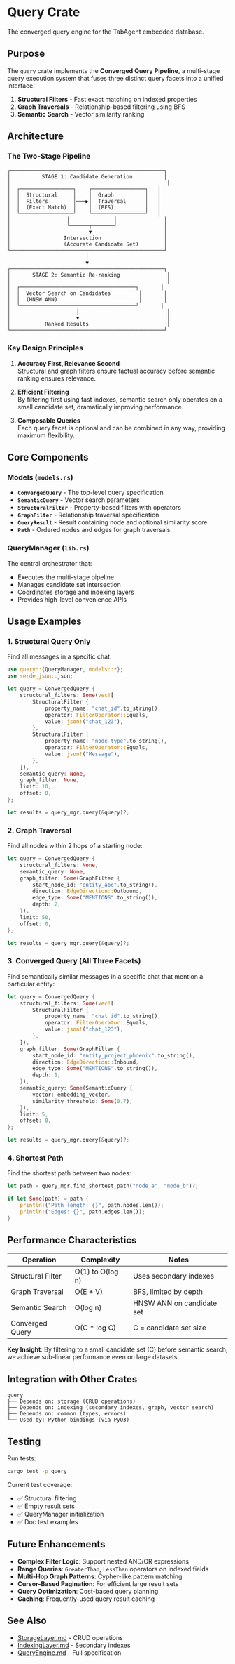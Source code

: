 # Query Crate

The converged query engine for the TabAgent embedded database.

## Purpose

The `query` crate implements the **Converged Query Pipeline**, a multi-stage query execution system that fuses three distinct query facets into a unified interface:

1. **Structural Filters** - Fast exact matching on indexed properties
2. **Graph Traversals** - Relationship-based filtering using BFS
3. **Semantic Search** - Vector similarity ranking

## Architecture

### The Two-Stage Pipeline

```
┌─────────────────────────────────────────────────┐
│          STAGE 1: Candidate Generation          │
│                                                  │
│  ┌─────────────────┐    ┌─────────────────┐   │
│  │  Structural     │    │  Graph          │   │
│  │  Filters        │───▶│  Traversal      │   │
│  │  (Exact Match)  │    │  (BFS)          │   │
│  └─────────────────┘    └─────────────────┘   │
│                  │              │               │
│                  └──────┬───────┘               │
│                         ▼                       │
│                 Intersection                    │
│                 (Accurate Candidate Set)        │
└─────────────────────────────────────────────────┘
                         │
                         ▼
┌─────────────────────────────────────────────────┐
│       STAGE 2: Semantic Re-ranking               │
│                                                  │
│  ┌─────────────────────────────────────┐       │
│  │  Vector Search on Candidates         │       │
│  │  (HNSW ANN)                          │       │
│  └─────────────────────────────────────┘       │
│                     │                            │
│                     ▼                            │
│           Ranked Results                         │
└─────────────────────────────────────────────────┘
```

### Key Design Principles

1. **Accuracy First, Relevance Second**  
   Structural and graph filters ensure factual accuracy before semantic ranking ensures relevance.

2. **Efficient Filtering**  
   By filtering first using fast indexes, semantic search only operates on a small candidate set, dramatically improving performance.

3. **Composable Queries**  
   Each query facet is optional and can be combined in any way, providing maximum flexibility.

## Core Components

### Models (`models.rs`)

- **`ConvergedQuery`** - The top-level query specification
- **`SemanticQuery`** - Vector search parameters
- **`StructuralFilter`** - Property-based filters with operators
- **`GraphFilter`** - Relationship traversal specification
- **`QueryResult`** - Result containing node and optional similarity score
- **`Path`** - Ordered nodes and edges for graph traversals

### QueryManager (`lib.rs`)

The central orchestrator that:
- Executes the multi-stage pipeline
- Manages candidate set intersection
- Coordinates storage and indexing layers
- Provides high-level convenience APIs

## Usage Examples

### 1. Structural Query Only

Find all messages in a specific chat:

```rust
use query::{QueryManager, models::*};
use serde_json::json;

let query = ConvergedQuery {
    structural_filters: Some(vec![
        StructuralFilter {
            property_name: "chat_id".to_string(),
            operator: FilterOperator::Equals,
            value: json!("chat_123"),
        },
        StructuralFilter {
            property_name: "node_type".to_string(),
            operator: FilterOperator::Equals,
            value: json!("Message"),
        },
    ]),
    semantic_query: None,
    graph_filter: None,
    limit: 10,
    offset: 0,
};

let results = query_mgr.query(&query)?;
```

### 2. Graph Traversal

Find all nodes within 2 hops of a starting node:

```rust
let query = ConvergedQuery {
    structural_filters: None,
    semantic_query: None,
    graph_filter: Some(GraphFilter {
        start_node_id: "entity_abc".to_string(),
        direction: EdgeDirection::Outbound,
        edge_type: Some("MENTIONS".to_string()),
        depth: 2,
    }),
    limit: 50,
    offset: 0,
};

let results = query_mgr.query(&query)?;
```

### 3. Converged Query (All Three Facets)

Find semantically similar messages in a specific chat that mention a particular entity:

```rust
let query = ConvergedQuery {
    structural_filters: Some(vec![
        StructuralFilter {
            property_name: "chat_id".to_string(),
            operator: FilterOperator::Equals,
            value: json!("chat_123"),
        },
    ]),
    graph_filter: Some(GraphFilter {
        start_node_id: "entity_project_phoenix".to_string(),
        direction: EdgeDirection::Inbound,
        edge_type: Some("MENTIONS".to_string()),
        depth: 1,
    }),
    semantic_query: Some(SemanticQuery {
        vector: embedding_vector,
        similarity_threshold: Some(0.7),
    }),
    limit: 5,
    offset: 0,
};

let results = query_mgr.query(&query)?;
```

### 4. Shortest Path

Find the shortest path between two nodes:

```rust
let path = query_mgr.find_shortest_path("node_a", "node_b")?;

if let Some(path) = path {
    println!("Path length: {}", path.nodes.len());
    println!("Edges: {}", path.edges.len());
}
```

## Performance Characteristics

| Operation | Complexity | Notes |
|-----------|-----------|-------|
| Structural Filter | O(1) to O(log n) | Uses secondary indexes |
| Graph Traversal | O(E + V) | BFS, limited by depth |
| Semantic Search | O(log n) | HNSW ANN on candidate set |
| Converged Query | O(C * log C) | C = candidate set size |

**Key Insight**: By filtering to a small candidate set (C) before semantic search, we achieve sub-linear performance even on large datasets.

## Integration with Other Crates

```
query
├── Depends on: storage (CRUD operations)
├── Depends on: indexing (secondary indexes, graph, vector search)
├── Depends on: common (types, errors)
└── Used by: Python bindings (via PyO3)
```

## Testing

Run tests:
```bash
cargo test -p query
```

Current test coverage:
- ✅ Structural filtering
- ✅ Empty result sets
- ✅ QueryManager initialization
- ✅ Doc test examples

## Future Enhancements

- **Complex Filter Logic**: Support nested AND/OR expressions
- **Range Queries**: `GreaterThan`, `LessThan` operators on indexed fields
- **Multi-Hop Graph Patterns**: Cypher-like pattern matching
- **Cursor-Based Pagination**: For efficient large result sets
- **Query Optimization**: Cost-based query planning
- **Caching**: Frequently-used query result caching

## See Also

- [StorageLayer.md](../StorageLayer.md) - CRUD operations
- [IndexingLayer.md](../IndexingLayer.md) - Secondary indexes
- [QueryEngine.md](../QueryEngine.md) - Full specification

